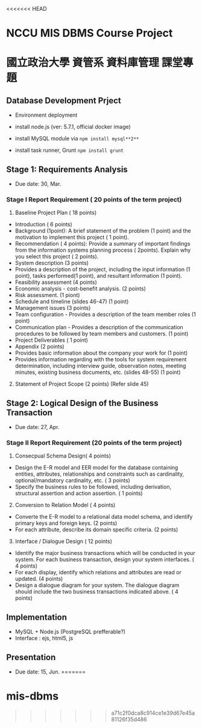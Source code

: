<<<<<<< HEAD
# NCCU MIS DBMS Course Project
# 國立政治大學 資管系 資料庫管理 課堂專題

## Database Development Prject

 * Environment deployment
 
  * install node.js (ver: 5.7.1, official docker image)
  * install MySQL module via `npm install mysql**2**`
  * install task runner, Grunt `npm install grunt`

## Stage 1: Requirements Analysis

 * Due date: 30, Mar.

### Stage I Report Requirement ( 20 points of the term project)
 1. Baseline Project Plan ( 18 points)
  * Introduction ( 6 points)
   * Background (1point): A brief statement of the problem (1 point) and the motivation to implement this project ( 1 point). 
   * Recommendation ( 4 points): Provide a summary of important findings from the information systems planning process ( 2points). Explain why you select this project ( 2 points).   
  * System description (3 points)
   * Provides a description of the project, including the input information (1 point), tasks performed(1 point), and resultant information (1 point).
  * Feasibility assessment (4 points)
   * Economic analysis - cost-benefit analysis. (2 points)
   * Risk assessment. (1 piont)
   * Schedule and timeline (slides 46-47) (1 point)
  * Management issues (3 points)
   * Team configuration - Provides a description of the team member roles (1 point)
   * Communication plan - Provides a description of the communication procedures to be followed by team members and customers. (1 point)
   * Project Deliverables ( 1 point)
  * Appendix (2 points)
   * Provides basic information about the company your work for (1 point)
   * Provides information regarding with the tools for system requirement determination, including interview guide, observation notes, meeting minutes, existing business documents, etc. (slides 48-55) (1 point)
 2. Statement of Project Scope (2 points) (Refer slide 45)

## Stage 2: Logical Design of the Business Transaction

 * Due date: 27, Apr.
 
### Stage II Report Requirement (20 points of the term project)
 1. Consecpual Schema Design( 4 points)
  * Design the E-R model and EER model for the database containing entities, attributes, relationships and constraints such as cardinality, optional/mandatory cardinality, etc. ( 3 points)
  *  Specify the business rules to be followed, including derivation, structural assertion and action assertion. ( 1 points)
 2. Conversion to Relation Model ( 4 points)
  * Converte the E-R model to a relational data model schema, and identify primary keys and foreign keys. (2 points)
  * For each attribute, describe its domain specific criteria. (2 points)
 3. Interface / Dialogue Design ( 12 points)
  * Identify the major business transactions which will be conducted in your system. For each business transaction, design your system interfaces. ( 4 points)
  * For each display, identify which relations and attributes are read or updated. (4 points) 
  * Design a dialogue diagram for your system. The dialogue diagram should include the two business transactions indicated above. ( 4 points)

## Implementation

 * MySQL + Node.js (PostgreSQL prefferable?)
 * Interface : ejs, html5, js

## Presentation

 * Due date: 15, Jun.
=======
# mis-dbms
>>>>>>> a71c2f0dca8c914ce1e39d67e45a81126f35d486
